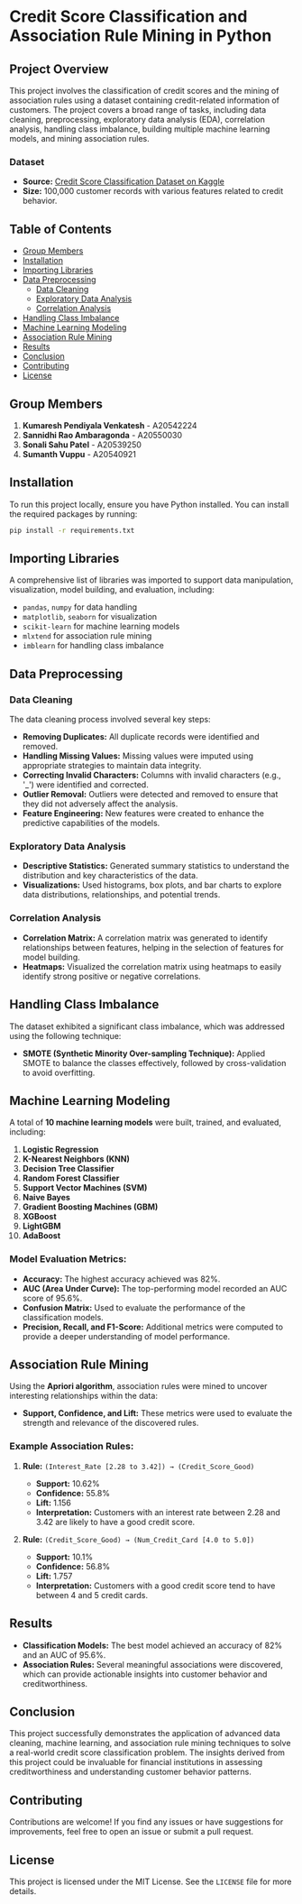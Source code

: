 # Credit Score Classification and Association Rule Mining in Python

## Project Overview

This project involves the classification of credit scores and the mining of association rules using a dataset containing credit-related information of customers. The project covers a broad range of tasks, including data cleaning, preprocessing, exploratory data analysis (EDA), correlation analysis, handling class imbalance, building multiple machine learning models, and mining association rules.

### Dataset

- **Source:** [Credit Score Classification Dataset on Kaggle](https://www.kaggle.com/datasets/parisrohan/credit-score-classification)
- **Size:** 100,000 customer records with various features related to credit behavior.

## Table of Contents

- [Group Members](#group-members)
- [Installation](#installation)
- [Importing Libraries](#importing-libraries)
- [Data Preprocessing](#data-preprocessing)
  - [Data Cleaning](#data-cleaning)
  - [Exploratory Data Analysis](#exploratory-data-analysis)
  - [Correlation Analysis](#correlation-analysis)
- [Handling Class Imbalance](#handling-class-imbalance)
- [Machine Learning Modeling](#machine-learning-modeling)
- [Association Rule Mining](#association-rule-mining)
- [Results](#results)
- [Conclusion](#conclusion)
- [Contributing](#contributing)
- [License](#license)

## Group Members

1. **Kumaresh Pendiyala Venkatesh** - A20542224
2. **Sannidhi Rao Ambaragonda** - A20550030
3. **Sonali Sahu Patel** - A20539250
4. **Sumanth Vuppu** - A20540921

## Installation

To run this project locally, ensure you have Python installed. You can install the required packages by running:

```bash
pip install -r requirements.txt
```

## Importing Libraries

A comprehensive list of libraries was imported to support data manipulation, visualization, model building, and evaluation, including:

- `pandas`, `numpy` for data handling
- `matplotlib`, `seaborn` for visualization
- `scikit-learn` for machine learning models
- `mlxtend` for association rule mining
- `imblearn` for handling class imbalance

## Data Preprocessing

### Data Cleaning

The data cleaning process involved several key steps:

- **Removing Duplicates:** All duplicate records were identified and removed.
- **Handling Missing Values:** Missing values were imputed using appropriate strategies to maintain data integrity.
- **Correcting Invalid Characters:** Columns with invalid characters (e.g., '_') were identified and corrected.
- **Outlier Removal:** Outliers were detected and removed to ensure that they did not adversely affect the analysis.
- **Feature Engineering:** New features were created to enhance the predictive capabilities of the models.

### Exploratory Data Analysis

- **Descriptive Statistics:** Generated summary statistics to understand the distribution and key characteristics of the data.
- **Visualizations:** Used histograms, box plots, and bar charts to explore data distributions, relationships, and potential trends.

### Correlation Analysis

- **Correlation Matrix:** A correlation matrix was generated to identify relationships between features, helping in the selection of features for model building.
- **Heatmaps:** Visualized the correlation matrix using heatmaps to easily identify strong positive or negative correlations.

## Handling Class Imbalance

The dataset exhibited a significant class imbalance, which was addressed using the following technique:

- **SMOTE (Synthetic Minority Over-sampling Technique):** Applied SMOTE to balance the classes effectively, followed by cross-validation to avoid overfitting.

## Machine Learning Modeling

A total of **10 machine learning models** were built, trained, and evaluated, including:

1. **Logistic Regression**
2. **K-Nearest Neighbors (KNN)**
3. **Decision Tree Classifier**
4. **Random Forest Classifier**
5. **Support Vector Machines (SVM)**
6. **Naive Bayes**
7. **Gradient Boosting Machines (GBM)**
8. **XGBoost**
9. **LightGBM**
10. **AdaBoost**

### Model Evaluation Metrics:

- **Accuracy:** The highest accuracy achieved was 82%.
- **AUC (Area Under Curve):** The top-performing model recorded an AUC score of 95.6%.
- **Confusion Matrix:** Used to evaluate the performance of the classification models.
- **Precision, Recall, and F1-Score:** Additional metrics were computed to provide a deeper understanding of model performance.

## Association Rule Mining

Using the **Apriori algorithm**, association rules were mined to uncover interesting relationships within the data:

- **Support, Confidence, and Lift:** These metrics were used to evaluate the strength and relevance of the discovered rules.

### Example Association Rules:

1. **Rule:** `(Interest_Rate [2.28 to 3.42]) → (Credit_Score_Good)`
   - **Support:** 10.62%
   - **Confidence:** 55.8%
   - **Lift:** 1.156
   - **Interpretation:** Customers with an interest rate between 2.28 and 3.42 are likely to have a good credit score.

2. **Rule:** `(Credit_Score_Good) → (Num_Credit_Card [4.0 to 5.0])`
   - **Support:** 10.1%
   - **Confidence:** 56.8%
   - **Lift:** 1.757
   - **Interpretation:** Customers with a good credit score tend to have between 4 and 5 credit cards.

## Results

- **Classification Models:** The best model achieved an accuracy of 82% and an AUC of 95.6%.
- **Association Rules:** Several meaningful associations were discovered, which can provide actionable insights into customer behavior and creditworthiness.

## Conclusion

This project successfully demonstrates the application of advanced data cleaning, machine learning, and association rule mining techniques to solve a real-world credit score classification problem. The insights derived from this project could be invaluable for financial institutions in assessing creditworthiness and understanding customer behavior patterns.

## Contributing

Contributions are welcome! If you find any issues or have suggestions for improvements, feel free to open an issue or submit a pull request.

## License

This project is licensed under the MIT License. See the `LICENSE` file for more details.
